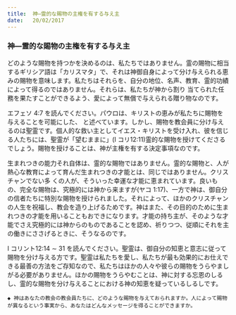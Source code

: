 ```yaml
---
title:  神―霊的な賜物の主権を有する与え主
date:   20/02/2017
---
```


### 神―霊的な賜物の主権を有する与え主

 どのような賜物を持つかを決めるのは、私たちではありません。霊の賜物に相当するギリシア語は「カリスマタ」で、それは神御自身によって分け与えられる恵みの賜物を意味します。私たちはそれらを、自分の地位、名声、教育、霊的功績によって得るのではありません。それらは、私たちが神から割り 当てられた任務を果たすことができるよう、愛によって無償で与えられる贈り物なのです。

 エフェソ 4:7 を読んでください。パウロは、キリストの恵みが私たちに賜物を与えることを可能にした、 と述べています。しかし、賜物を教会員に分け与えるのは聖霊です。個人的な救い主としてイエス・キリストを受け入れ、彼を信じる人たちには、聖霊が「望むままに」(I コリ12:11)霊的な賜物を授けてくださるでしょう。賜物を授けることは、神が主権を有する決定事項なのです。

 生まれつきの能力それ自体は、霊的な賜物ではありません。霊的な賜物と、人が熱心な教育によって育んだ生まれつきの才能とは、同じではありません。クリスチャンでない多 くの人が、そういった幸運な才能に恵まれています。良いもの、完全な賜物は、究極的には神から来ますが(ヤコ 1:17)、一方で神は、御自分の信者たちに特別な賜物を授けられました。それによって、ほかのクリスチャンの人生を祝福し、教会を造り上げるためです。神はまた、その目的のために生まれつきの才能を用いることもおできになります。才能の持ち主が、そのような才能でさえ究極的には神からのものであることを認め、祈りつつ、従順にそれを主の働きにささげるときに、そうなるのです。

 I コリント12:14 ∼ 31 を読んでください。聖霊は、御自分の知恵と意志に従って賜物を分け与える方です。聖霊は私たちを愛し、私たちが最も効果的にお仕えできる最善の方法をご存知なので、私たちはほかの人々や彼らの賜物をうらやましがる必要がありません。ほかの賜物をうらやむことは、神に対する忘恩のしるし、霊的な賜物を分け与えることにおける神の知恵を疑っているしるしです。

`◆ 神はあなたの教会の教会員たちに、どのような賜物を与えておられますか。人によって賜物が異なるという事実から、あなたはどんなメッセージを得ることができますか。`

